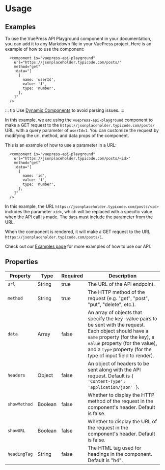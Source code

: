 # Usage

## Examples

To use the VuePress API Playground component in your documentation, you can add it to any Markdown file in your VuePress project. Here is an example of how to use the component:

``` vue
  <component is="vuepress-api-playground"
    url="https://jsonplaceholder.typicode.com/posts/"
    method="get"
    :data="[
      {
        name: 'userId',
        value: '1',
        type: 'number',
      },
    ]"
  />
```

::: tip
Use [Dynamic Components](https://vuejs.org/guide/essentials/component-basics.html#dynamic-components) to avoid parsing issues.
:::

In this example, we are using the ``vuepress-api-playground`` component to make a GET request to the ``https://jsonplaceholder.typicode.com/posts/`` URL, with a query parameter of ``userId=1``. You can customize the request by modifying the url, method, and data props of the component.

This is an example of how to use a parameter in a URL:

``` vue
  <component is="vuepress-api-playground" 
    url="https://jsonplaceholder.typicode.com/posts/<id>" 
    method="get" 
    :data="[
      {
        name: 'id',
        value: '1',
        type: 'number',
      },
    ]" 
  />
```

In this example, the URL ``https://jsonplaceholder.typicode.com/posts/<id>`` includes the parameter ``<id>``, which will be replaced with a specific value when the API call is made. The ``data`` must include the parameter from the URL.

When the component is rendered, it will make a GET request to the URL ``https://jsonplaceholder.typicode.com/posts/1``.

Check out our [Examples page](/examples/) for more examples of how to use our API.

## Properties

| Property | Type | Required | Description |
| -------- | ---- | -------- | ----------- |
| ``url`` | String | true | The URL of the API endpoint. |
| ``method`` | String | true | The HTTP method of the request (e.g. "get", "post", "put", "delete", etc.). |
| ``data`` | Array | false | An array of objects that specify the key-value pairs to be sent with the request. Each object should have a ``name`` property (for the key), a ``value`` property (for the value), and a ``type`` property (for the type of input field to render). |
| ``headers`` | Object | false | An object of headers to be sent along with the API request. Default is ``{ 'Content-Type': 'application/json' }``. |
| ``showMethod`` | Boolean | false | Whether to display the HTTP method of the request in the component's header. Default is false. |
| ``showURL`` | Boolean | false | Whether to display the URL of the request in the component's header. Default is false. |
| ``headingTag`` | String | false | The HTML tag used for headings in the component. Default is "h4". |

<!-- ## Source Code

<SourceCode>
<<< @/src/components/Playground/Playground.vue
</SourceCode> -->